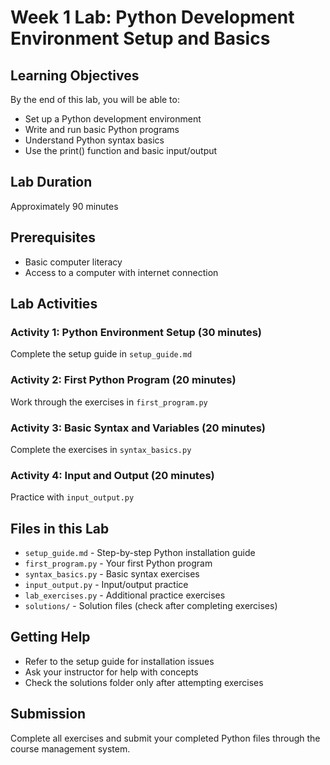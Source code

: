 # Week 1 Lab: Python Development Environment Setup and Basics

## Learning Objectives
By the end of this lab, you will be able to:
- Set up a Python development environment
- Write and run basic Python programs
- Understand Python syntax basics
- Use the print() function and basic input/output

## Lab Duration
Approximately 90 minutes

## Prerequisites
- Basic computer literacy
- Access to a computer with internet connection

## Lab Activities

### Activity 1: Python Environment Setup (30 minutes)
Complete the setup guide in `setup_guide.md`

### Activity 2: First Python Program (20 minutes)
Work through the exercises in `first_program.py`

### Activity 3: Basic Syntax and Variables (20 minutes)
Complete the exercises in `syntax_basics.py`

### Activity 4: Input and Output (20 minutes)
Practice with `input_output.py`

## Files in this Lab
- `setup_guide.md` - Step-by-step Python installation guide
- `first_program.py` - Your first Python program
- `syntax_basics.py` - Basic syntax exercises
- `input_output.py` - Input/output practice
- `lab_exercises.py` - Additional practice exercises
- `solutions/` - Solution files (check after completing exercises)

## Getting Help
- Refer to the setup guide for installation issues
- Ask your instructor for help with concepts
- Check the solutions folder only after attempting exercises

## Submission
Complete all exercises and submit your completed Python files through the course management system.
